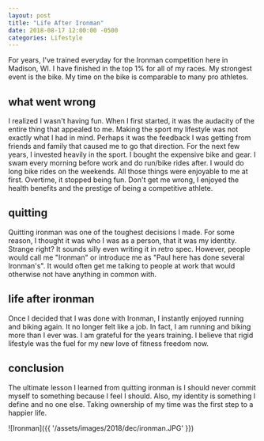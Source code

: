 ```yaml
---
layout: post
title: "Life After Ironman"
date: 2018-08-17 12:00:00 -0500
categories: Lifestyle
---
```


For years, I've trained everyday for the Ironman competition here in Madison, WI.
I have finished in the top 1% for all of my races.
My strongest event is the bike.
My time on the bike is comparable to many pro athletes.

## what went wrong
I realized I wasn't having fun. When I first started, it was the audacity of the entire thing that appealed to me. 
Making the sport my lifestyle was not exactly what I had in mind.
Perhaps it was the feedback I was getting from friends and family that caused me to go that direction.
For the next few years, I invested heavily in the sport.
I bought the expensive bike and gear. 
I swam every morning before work and do run/bike rides after. 
I would do long bike rides on the weekends.
All those things were enjoyable to me at first.
Overtime, it stopped being fun.
Don't get me wrong, I enjoyed the health benefits and the prestige of being a competitive athlete.


## quitting
Quitting ironman was one of the toughest decisions I made.
For some reason, I thought it was who I was as a person, that it was my identity.
Strange right? It sounds silly even writing it in retro spec.
However, people would call me "Ironman" or introduce me as "Paul here has done several Ironman's".
It would often get me talking to people at work that would otherwise not have anything in common with. 

## life after ironman
Once I decided that I was done with Ironman, I instantly enjoyed running and biking again.
It no longer felt like a job. 
In fact, I am running and biking more than I ever was.
I am grateful for the years training. I believe that rigid lifestyle was the fuel for my new love of fitness freedom now. 

## conclusion
The ultimate lesson I learned from quitting ironman is I should never commit myself to something because I feel I should.
Also, my identity is something I define and no one else. 
Taking ownership of my time was the first step to a happier life. 


![Ironman]({{ '/assets/images/2018/dec/ironman.JPG' }})
